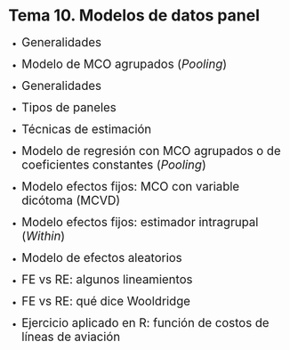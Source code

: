 # Tema 10. Modelos de datos panel
- <span style="font-size:150%">Generalidades</span>

- <span style="font-size:150%">Modelo de MCO agrupados (*Pooling*)</span>

- <span style="font-size:150%">Generalidades</span>

- <span style="font-size:150%">Tipos de paneles</span>

- <span style="font-size:150%">Técnicas de estimación</span>

- <span style="font-size:150%">Modelo de regresión con MCO agrupados o de coeficientes constantes (*Pooling*)</span>

- <span style="font-size:150%">Modelo efectos fijos: MCO con variable dicótoma (MCVD)</span>

- <span style="font-size:150%">Modelo efectos fijos: estimador intragrupal (*Within*)</span>

- <span style="font-size:150%">Modelo de efectos aleatorios</span>

- <span style="font-size:150%">FE vs RE: algunos lineamientos</span>

- <span style="font-size:150%">FE vs RE: qué dice Wooldridge</span>

- <span style="font-size:150%"> Ejercicio aplicado en R: función de costos de líneas de aviación</span>